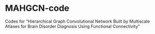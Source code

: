 # MAHGCN-code
Codes for "Hierarchical Graph Convolutional Network Built by Multiscale Atlases for Brain Disorder Diagnosis Using Functional Connectivity"
